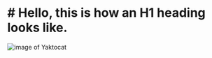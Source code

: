 <h1># Hello, this is how an H1 heading looks like. </h1>

<img src="https://octodex.github.com/images/yaktocat.png" alt="image of Yaktocat">
